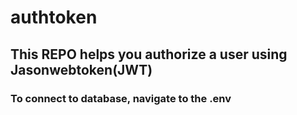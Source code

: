 # authtoken
## This REPO helps you authorize a user using Jasonwebtoken(JWT) 
### To connect to database, navigate to the .env
